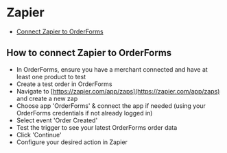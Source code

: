 # Zapier

- [Connect Zapier to OrderForms](#connect)

<a name="connect"></a>

## How to connect Zapier to OrderForms

- In OrderForms, ensure you have a merchant connected and have at least one product to test
- Create a test order in OrderForms
- Navigate to [https://zapier.com/app/zaps](https://zapier.com/app/zaps) and create a new zap
- Choose app 'OrderForms' & connect the app if needed (using your OrderForms credentials if not already logged in)
- Select event 'Order Created'
- Test the trigger to see your latest OrderForms order data
- Click 'Continue'
- Configure your desired action in Zapier
